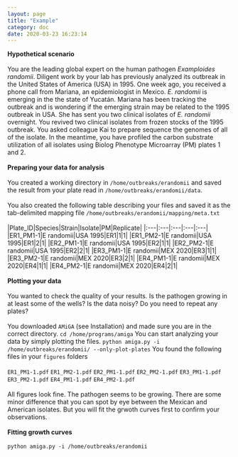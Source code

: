 ```yaml
---
layout: page
title: "Example"
category: doc
date: 2020-03-23 16:23:14
---
```


**Hypothetical scenario**
<br /><br/>
You are the leading global expert on the human pathogen *Examploides randomii*. Diligent work by your lab has previously analyzed its outbreak in the United States of America (USA) in 1995. One week ago, you received a phone call from Mariana, an epidemiologist in Mexico. *E. randomii* is emerging in the the state of Yucatán. Mariana has been tracking the outbreak and is wondering if the emerging strain may be related to the 1995 outbreak in USA. She has sent you two clinical isolates of *E. randomii* overnight. You revived two clinical isolates from frozen stocks of the 1995 outbreak. You asked colleague Kai to prepare sequence the genomes of all of the isolate. In the meantime, you have profiled the carbon substrate utilization of all isolates using Biolog Phenotype Microarray (PM) plates 1 and 2.
<br /><br/>
**Preparing your data for analysis**
<br /><br/>
You created a working directory in `/home/outbreaks/erandomii` and saved the result from your plate read in `/home/outbreaks/erandomii/data`.
<br /><br/>
You also created the following table describing your files and saved it as the tab-delimited mapping file `/home/outbreaks/erandomii/mapping/meta.txt`
<br /><br/>
|Plate_ID|Species|Strain|Isolate|PM|Replicate|
|:---|:---|:---|:---|:---|
|ER1_PM1-1|E randomii|USA 1995|ER1|1|1|
|ER1_PM2-1|E randomii|USA 1995|ER1|2|1|
|ER2_PM1-1|E randomii|USA 1995|ER2|1|1|
|ER2_PM2-1|E randomii|USA 1995|ER2|2|1|
|ER3_PM1-1|E randomii|MEX 2020|ER3|1|1|
|ER3_PM2-1|E randomii|MEX 2020|ER3|2|1|
|ER4_PM1-1|E randomii|MEX 2020|ER4|1|1|
|ER4_PM2-1|E randomii|MEX 2020|ER4|2|1|
<br /><br/>
**Plotting your data**
<br /><br/>
You wanted to check the quality of your results. Is the pathogen growing in at least some of the wells? Is the data noisy? Do you need to repeat any plates?
<br /><br/>
You downloaded `AMiGA` (see Installation) and made sure you are in the correct directory.
`cd /home/programs/amiga`
You can start analyzing your data by simply plotting the files.
`python amiga.py -i /home/outbreaks/erandomii/ --only-plot-plates`
You found the following files in your `figures` folders
<br /><br/>
`ER1_PM1-1.pdf`
`ER1_PM2-1.pdf`
`ER2_PM1-1.pdf`
`ER2_PM2-1.pdf`
`ER3_PM1-1.pdf`
`ER3_PM2-1.pdf`
`ER4_PM1-1.pdf`
`ER4_PM2-1.pdf`
<br /><br/>
All figures look fine. The pathogen seems to be growing. There are some minor difference that you can spot by eye between the Mexican and American isolates. But you will fit the grwoth curves first to confirm your observations.
<br /><br/>
**Fitting growth curves**
<br /><br/>
`python amiga.py -i /home/outbreaks/erandomii`
